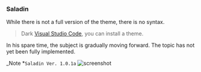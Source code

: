 ### Saladin
While there is not a full version of the theme, there is no syntax. 

> Dark [Visual Studio Code](https://code.visualstudio.com/), you can install a theme.

In his spare time, the subject is gradually moving forward.
The topic has not yet been fully implemented.

_Note *`Saladin Ver. 1.0.1a`
![screenshot](./screenshot.png)
